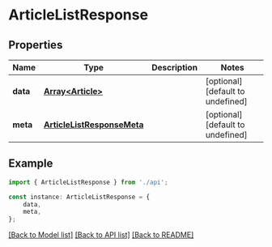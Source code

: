 # ArticleListResponse


## Properties

Name | Type | Description | Notes
------------ | ------------- | ------------- | -------------
**data** | [**Array&lt;Article&gt;**](Article.md) |  | [optional] [default to undefined]
**meta** | [**ArticleListResponseMeta**](ArticleListResponseMeta.md) |  | [optional] [default to undefined]

## Example

```typescript
import { ArticleListResponse } from './api';

const instance: ArticleListResponse = {
    data,
    meta,
};
```

[[Back to Model list]](../README.md#documentation-for-models) [[Back to API list]](../README.md#documentation-for-api-endpoints) [[Back to README]](../README.md)

